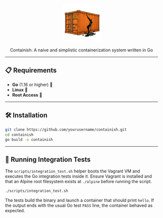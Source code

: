 <div align="center">

<picture>
  <source media="(prefers-color-scheme: light)" srcset="/img_1.png">
  <img alt="containish logo" src="/img_1.png" width="25%" height="25%">
</picture>

Containish: A naive and simplistic containerization system written in Go
</div>

---

## 📋 Requirements

- **Go** (1.16 or higher) 🏁
- **Linux** 🐧
- **Root Access** 🔑

---

## 🛠️ Installation

```bash
git clone https://github.com/yourusername/containish.git
cd containish
go build -o containish
```

---

## 🧪 Running Integration Tests

The `scripts/integration_test.sh` helper boots the Vagrant VM and executes the
Go integration tests inside it. Ensure Vagrant is installed and that an Alpine
root filesystem exists at `./alpine` before running the script.

```bash
./scripts/integration_test.sh
```

The tests build the binary and launch a container that should print `hello`.
If the output ends with the usual Go test `PASS` line, the container behaved as
expected.
